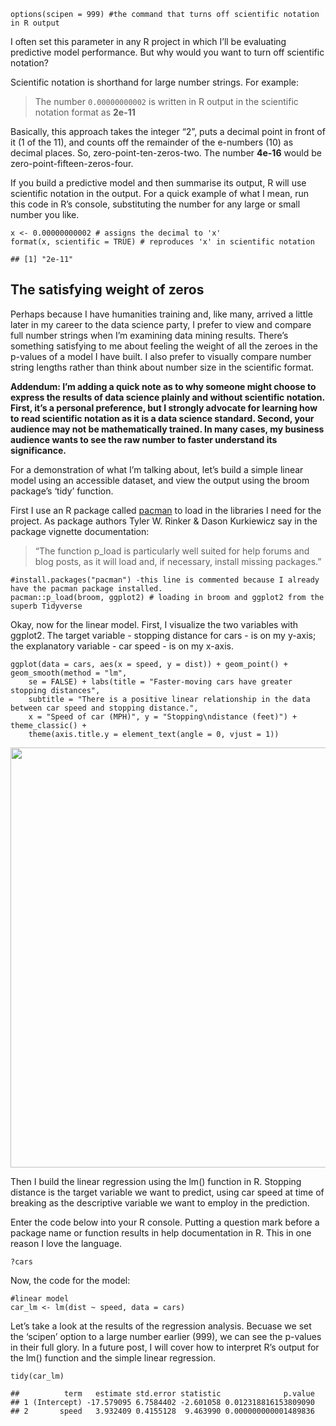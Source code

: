 <pre class="r"><code>options(scipen = 999) #the command that turns off scientific notation in R output</code></pre>
<p>I often set this parameter in any R project in which I’ll be evaluating predictive model performance. But why would you want to turn off scientific notation?</p>
<p>Scientific notation is shorthand for large number strings. For example:</p>
<blockquote>
<p>The number <code>0.00000000002</code> is written in R output in the scientific notation format as <strong>2e-11</strong></p>
</blockquote>
<p>Basically, this approach takes the integer “2”, puts a decimal point in front of it (1 of the 11), and counts off the remainder of the e-numbers (10) as decimal places. So, zero-point-ten-zeros-two. The number <strong>4e-16</strong> would be zero-point-fifteen-zeros-four.</p>
<p>If you build a predictive model and then summarise its output, R will use scientific notation in the output. For a quick example of what I mean, run this code in R’s console, substituting the number for any large or small number you like.</p>
<pre class="r"><code>x &lt;- 0.00000000002 # assigns the decimal to &#39;x&#39;
format(x, scientific = TRUE) # reproduces &#39;x&#39; in scientific notation</code></pre>
<pre><code>## [1] &quot;2e-11&quot;</code></pre>
<div id="the-satisfying-weight-of-zeros" class="section level2">
<h2>The satisfying weight of zeros</h2>
<p>Perhaps because I have humanities training and, like many, arrived a little later in my career to the data science party, I prefer to view and compare full number strings when I’m examining data mining results. There’s something satisfying to me about feeling the weight of all the zeroes in the p-values of a model I have built. I also prefer to visually compare number string lengths rather than think about number size in the scientific format.</p>
<p><strong>Addendum: I’m adding a quick note as to why someone might choose to express the results of data science plainly and without scientific notation. First, it’s a personal preference, but I strongly advocate for learning how to read scientific notation as it is a data science standard. Second, your audience may not be mathematically trained. In many cases, my business audience wants to see the raw number to faster understand its significance.</strong></p>
<p>For a demonstration of what I’m talking about, let’s build a simple linear model using an accessible dataset, and view the output using the broom package’s ‘tidy’ function.</p>
<p>First I use an R package called <a href="https://cran.r-project.org/web/packages/pacman/vignettes/Introduction_to_pacman.html">pacman</a> to load in the libraries I need for the project. As package authors Tyler W. Rinker &amp; Dason Kurkiewicz say in the package vignette documentation:</p>
<blockquote>
<p>“The function p_load is particularly well suited for help forums and blog posts, as it will load and, if necessary, install missing packages.”</p>
</blockquote>
<pre class="r"><code>#install.packages(&quot;pacman&quot;) -this line is commented because I already have the pacman package installed. 
pacman::p_load(broom, ggplot2) # loading in broom and ggplot2 from the superb Tidyverse</code></pre>
<p>Okay, now for the linear model. First, I visualize the two variables with ggplot2. The target variable - stopping distance for cars - is on my y-axis; the explanatory variable - car speed - is on my x-axis.</p>
<pre class="r"><code>ggplot(data = cars, aes(x = speed, y = dist)) + geom_point() + geom_smooth(method = &quot;lm&quot;, 
    se = FALSE) + labs(title = &quot;Faster-moving cars have greater stopping distances&quot;, 
    subtitle = &quot;There is a positive linear relationship in the data between car speed and stopping distance.&quot;, 
    x = &quot;Speed of car (MPH)&quot;, y = &quot;Stopping\ndistance (feet)&quot;) + theme_classic() + 
    theme(axis.title.y = element_text(angle = 0, vjust = 1))</code></pre>
<p><img src="/post/2018-01-04-r-options-scipen-999_files/figure-html/unnamed-chunk-4-1.png" width="672" /></p>
<p>Then I build the linear regression using the lm() function in R. Stopping distance is the target variable we want to predict, using car speed at time of breaking as the descriptive variable we want to employ in the prediction.</p>
<p>Enter the code below into your R console. Putting a question mark before a package name or function results in help documentation in R. This in one reason I love the language.</p>
<p><code>?cars</code></p>
<p>Now, the code for the model:</p>
<pre class="r"><code>#linear model
car_lm &lt;- lm(dist ~ speed, data = cars) </code></pre>
<p>Let’s take a look at the results of the regression analysis. Becuase we set the ‘scipen’ option to a large number earlier (999), we can see the p-values in their full glory. In a future post, I will cover how to interpret R’s output for the lm() function and the simple linear regression.</p>
<pre class="r"><code>tidy(car_lm)</code></pre>
<pre><code>##          term   estimate std.error statistic              p.value
## 1 (Intercept) -17.579095 6.7584402 -2.601058 0.012318816153809090
## 2       speed   3.932409 0.4155128  9.463990 0.000000000001489836</code></pre>
</div>
